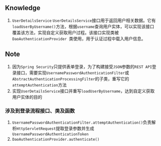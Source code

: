 ## Knowledge
1. `UserDetailsService`
`UserDetailsService`接口用于返回用户相关数据。它有`loadUserByUsername()`方法，根据`username`查询用户实体，可以实现该接口覆盖该方法，实现自定义获取用户过程。该接口实现类被`DaoAuthenticationProvider `类使用，用于认证过程中载入用户信息。
## Note
1. 因为`Spring Security`只提供表单登录，为了构建接受`JSON`参数的`REST API`登录接口，需要实现`UsernamePasswordAuthenticationFilter`或`AbstractAuthenticationProcessingFilter`的子类，重写它的 `attemptAuthentication`方法
2. 实现`UserDetailsService`接口并重写`loadUserByUsername`，达到自定义获取用户实体的目的

### 涉及到登录流程接口、类及函数
1. `UsernamePasswordAuthenticationFilter.attemptAuthentication()`负责解析`HttpServletRequest`提取登录参数并生成`UsernamePasswordAuthenticationToken`
2. `DaoAuthenticationProvider.authenticate()`

<!--stackedit_data:
eyJoaXN0b3J5IjpbMTU4NDM5NjU2LDE3MTE2ODAwMywtODI4MT
A4ODU2LDQ0MDQ0Mjg2MCwtMTY4MjAwNTUwMCwxMDM4NzM4NTY4
LC0xODI5ODcxNjgsLTY5ODk1Mjg0Niw2MDYxNTMxMl19
-->